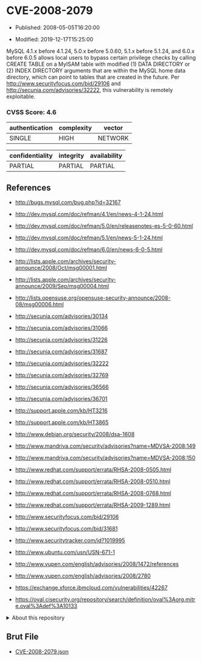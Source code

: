 # CVE-2008-2079

- Published: 2008-05-05T16:20:00

- Modified: 2019-12-17T15:25:00

MySQL 4.1.x before 4.1.24, 5.0.x before 5.0.60, 5.1.x before 5.1.24, and 6.0.x before 6.0.5 allows local users to bypass certain privilege checks by calling CREATE TABLE on a MyISAM table with modified (1) DATA DIRECTORY or (2) INDEX DIRECTORY arguments that are within the MySQL home data directory, which can point to tables that are created in the future. Per http://www.securityfocus.com/bid/29106 and http://secunia.com/advisories/32222, this vulnerability is remotely exploitable.

### CVSS Score: **4.6**

| authentication | complexity | vector |
| --- | --- | --- |
| SINGLE | HIGH | NETWORK |

| confidentiality | integrity | availability |
| --- | --- | --- |
| PARTIAL | PARTIAL | PARTIAL |

## References

* http://bugs.mysql.com/bug.php?id=32167

* http://dev.mysql.com/doc/refman/4.1/en/news-4-1-24.html

* http://dev.mysql.com/doc/refman/5.0/en/releasenotes-es-5-0-60.html

* http://dev.mysql.com/doc/refman/5.1/en/news-5-1-24.html

* http://dev.mysql.com/doc/refman/6.0/en/news-6-0-5.html

* http://lists.apple.com/archives/security-announce/2008/Oct/msg00001.html

* http://lists.apple.com/archives/security-announce/2009/Sep/msg00004.html

* http://lists.opensuse.org/opensuse-security-announce/2008-08/msg00006.html

* http://secunia.com/advisories/30134

* http://secunia.com/advisories/31066

* http://secunia.com/advisories/31226

* http://secunia.com/advisories/31687

* http://secunia.com/advisories/32222

* http://secunia.com/advisories/32769

* http://secunia.com/advisories/36566

* http://secunia.com/advisories/36701

* http://support.apple.com/kb/HT3216

* http://support.apple.com/kb/HT3865

* http://www.debian.org/security/2008/dsa-1608

* http://www.mandriva.com/security/advisories?name=MDVSA-2008:149

* http://www.mandriva.com/security/advisories?name=MDVSA-2008:150

* http://www.redhat.com/support/errata/RHSA-2008-0505.html

* http://www.redhat.com/support/errata/RHSA-2008-0510.html

* http://www.redhat.com/support/errata/RHSA-2008-0768.html

* http://www.redhat.com/support/errata/RHSA-2009-1289.html

* http://www.securityfocus.com/bid/29106

* http://www.securityfocus.com/bid/31681

* http://www.securitytracker.com/id?1019995

* http://www.ubuntu.com/usn/USN-671-1

* http://www.vupen.com/english/advisories/2008/1472/references

* http://www.vupen.com/english/advisories/2008/2780

* https://exchange.xforce.ibmcloud.com/vulnerabilities/42267

* https://oval.cisecurity.org/repository/search/definition/oval%3Aorg.mitre.oval%3Adef%3A10133

<details>
<summary>About this repository</summary> 

  This repository is part of the project [Live Hack CVE](https://github.com/Live-Hack-CVE). Main website can be found [www.live-hack.org](https://www.live-hack.org) 
  
  Made by [Sn0wAlice](https://github.com/Sn0wAlice) for the people that care about security and need to have a feed of the latest CVEs. Hope you enjoy it, don't forget to star the repo and follow me on [Twitter](https://twitter.com/Sn0wAlice) and [Github](https://github.com/Sn0wAlice). And that is my [personnal website](https://www.alice-snow.me/)

  - [Home Page](https://github.com/Live-Hack-CVE)
  - [Framework](https://github.com/Live-Hack-CVE/cve-framework)
  - [CVE database](https://github.com/Live-Hack-CVE/full_database)
  - [Changelog](https://github.com/Live-Hack-CVE/Changelog)
</details>

## Brut File

* [CVE-2008-2079.json](https://raw.githubusercontent.com/Live-Hack-CVE/full_database/main/cves/2008/CVE-2008-2079.json)

